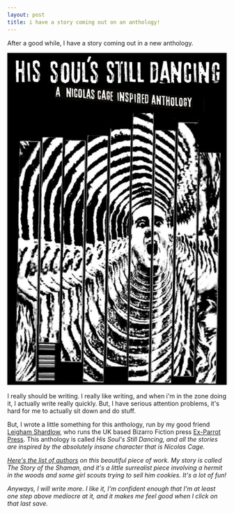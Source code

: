 ```yaml
---
layout: post
title: i have a story coming out on an anthology!
---
```


<p>After a good while, I have a story coming out in a new anthology.</p>

<img src="/images/anthology_cage.jpg" alt="nick cage anthology cover">

<p>I really should be writing. I really like writing, and when i'm in the zone doing it, I actually write really quickly. But, I have serious attention problems, it's hard for me to actually sit down and do stuff.</p>

<p>But, I wrote a little something for this anthology, run by my good friend <a href="https://twitter.com/G_S_Ball">Leigham Shardlow</a>, who runs the UK based Bizarro Fiction press <a href="https://twitter.com/press_parrot">Ex-Parrot Press</a>. This anthology is called <em>His Soul's Still Dancing<em>, and all the stories are inspired by the absolutely insane character that is Nicolas Cage.

<p><a href="https://twitter.com/press_parrot/status/1504914374263193610/photo/1">Here's the list of authors</a> on this beautiful piece of work. My story is called <em>The Story of the Shaman</em>, and it's a little surrealist piece involving a hermit in the woods and some girl scouts trying to sell him cookies. It's a lot of fun! </p>

<p>Anyways, I will write more. I like it, I'm confident enough that I'm at least one step above mediocre at it, and it makes me feel good when I click on that last <em>save</em>.</p>
